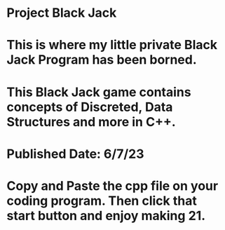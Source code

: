 # Project Black Jack
# This is where my little private Black Jack Program has been borned.
# This Black Jack game contains concepts of Discreted, Data Structures and more in C++.
# Published Date: 6/7/23
# Copy and Paste the cpp file on your coding program. Then click that start button and enjoy making 21.
